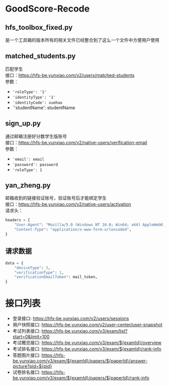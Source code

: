 # GoodScore-Recode

## hfs_toolbox_fixed.py
是一个工具箱的版本所有的相关文件已经整合到了这么一个文件中方便用户使用

## matched_students.py
匹配学生  
接口：https://hfs-be.yunxiao.com/v2/users/matched-students  
参数：  
- `'roleType': '1'`  
- `'identityType': '1'`  
- `'identityCode': xuehao`  
- `'studentName': studentName

## sign_up.py
通过邮箱注册好分数学生版账号  
接口：https://hfs-be.yunxiao.com/v2/native-users/verification-email  
参数：  
- `'email': email`  
- `'password': password`  
- `'roleType': 1`

## yan_zheng.py
邮箱收到的链接验证账号，验证账号后才能绑定学生  
接口：https://hfs-be.yunxiao.com/v2/native-users/activation  
请求头：  
```python
headers = {
    "User-Agent": "Mozilla/5.0 (Windows NT 10.0; Win64; x64) AppleWebKit/537.36 (KHTML, like Gecko) Chrome/101.0.0.0 Safari/537.36",
    "Content-Type": "application/x-www-form-urlencoded",
}
```

## 请求数据

```python
data = {
    "deviceType": 3,
    "verificationType": 1,
    "verificationEmailToken": mail_token,
}
```

# 接口列表
- 登录接口: https://hfs-be.yunxiao.com/v2/users/sessions
- 用户快照接口: https://hfs-be.yunxiao.com/v2/user-center/user-snapshot
- 考试列表接口: https://hfs-be.yunxiao.com/v3/exam/list?start=0&limit=100
- 考试概览接口: https://hfs-be.yunxiao.com/v3/exam/${examId}/overview
- 考试排名接口: https://hfs-be.yunxiao.com/v3/exam/${examId}/rank-info
- 答题图片接口: https://hfs-be.yunxiao.com/v3/exam/${examId}/papers/${paperId}/answer-picture?pid=${pid}
- 试卷排名接口: https://hfs-be.yunxiao.com/v3/exam/${examId}/papers/${paperId}/rank-info